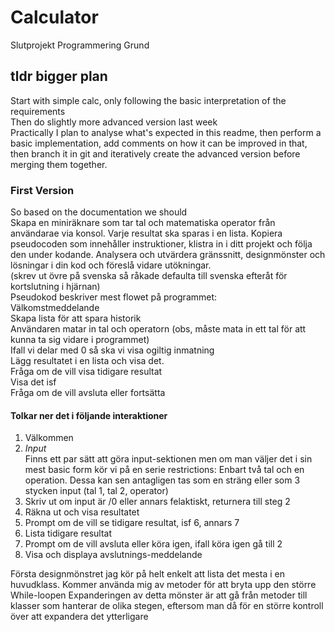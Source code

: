 # Calculator
Slutprojekt Programmering Grund

## tldr bigger plan
Start with simple calc, only following the basic interpretation of the requirements  
Then do slightly more advanced version last week  
Practically I plan to analyse what's expected in this readme, then perform a basic implementation, add comments on how it can be improved in that, then branch it in git and iteratively create the advanced version before merging them together.  
  
### First Version
So based on the documentation we should  
Skapa en miniräknare som tar tal och matematiska operator från användarae via konsol. Varje resultat ska sparas i en lista. Kopiera pseudocoden som innehåller instruktioner, klistra in i ditt projekt och följa den under kodande. Analysera och utvärdera gränssnitt, designmönster och lösningar i din kod och föreslå vidare utökningar.  
(skrev ut övre på svenska så råkade defaulta till svenska efteråt för kortslutning i hjärnan)  
Pseudokod beskriver mest flowet på programmet:  
Välkomstmeddelande  
Skapa lista för att spara historik  
Användaren matar in tal och operatorn (obs, måste mata in ett tal för att kunna ta sig vidare i programmet)  
Ifall vi delar med 0 så ska vi visa ogiltig inmatning  
Lägg resultatet i en lista och visa det.  
Fråga om de vill visa tidigare resultat  
Visa det isf  
Fråga om de vill avsluta eller fortsätta  
  
#### Tolkar ner det i följande interaktioner
1. Välkommen
2. *Input*  
Finns ett par sätt att göra input-sektionen men om man väljer det i sin mest basic form kör vi på en serie restrictions: Enbart två tal och en operation. Dessa kan sen antagligen tas som en sträng eller som 3 stycken input (tal 1, tal 2, operator) 
3. Skriv ut om input är /0 eller annars felaktiskt, returnera till steg 2
4. Räkna ut och visa resultatet
5. Prompt om de vill se tidigare resultat, isf 6, annars 7
6. Lista tidigare resultat
7. Prompt om de vill avsluta eller köra igen, ifall köra igen gå till 2
8. Visa och displaya avslutnings-meddelande

Första designmönstret jag kör på helt enkelt att lista det mesta i en huvudklass.  Kommer använda mig av metoder för att bryta upp den större While-loopen
Expanderingen av detta mönster är att gå från metoder till klasser som hanterar de olika stegen, eftersom man då för en större kontroll över att expandera det ytterligare
